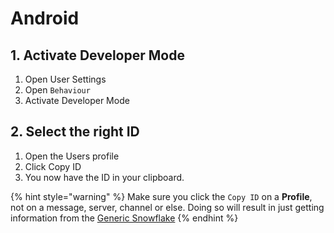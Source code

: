 # Android

## 1. Activate Developer Mode

1. Open User Settings
2. Open `Behaviour`
3. Activate Developer Mode

## 2. Select the right ID

1. Open the Users profile
2. Click Copy ID
3. You now have the ID in your clipboard.

{% hint style="warning" %}
Make sure you click the `Copy ID` on a **Profile**, not on a message, server, channel or else. Doing so will result in just getting information from the [Generic Snowflake](https://wiki.discord.id/miscellaneous/snowflakes)
{% endhint %}

